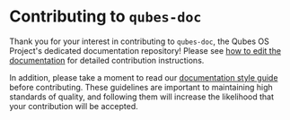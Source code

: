# Contributing to `qubes-doc`

Thank you for your interest in contributing to `qubes-doc`, the Qubes OS
Project's dedicated documentation repository! Please see [how to edit the
documentation](https://doc.qubes-os.org/developer/general/how-to-edit-the-documentation.html) for
detailed contribution instructions.

In addition, please take a moment to read our [documentation style
guide](https://doc.qubes-os.org/developer/general/documentation-style-guide.html) before
contributing. These guidelines are important to maintaining high standards of
quality, and following them will increase the likelihood that your contribution
will be accepted.
